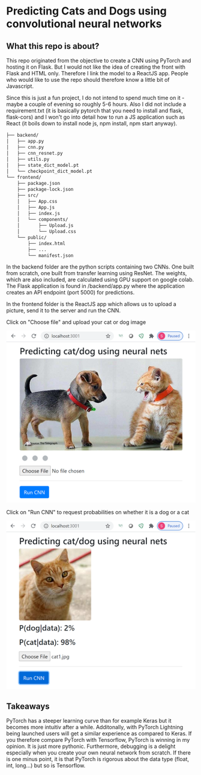 # Predicting Cats and Dogs using convolutional neural networks

## What this repo is about?
This repo originated from the objective to create a CNN using PyTorch and hosting it on Flask.
But I would not like the idea of creating the front with Flask and HTML only. Therefore I link the model to a ReactJS app.
People who would like to use the repo should therefore know a little bit of Javascript.

Since this is just a fun project, I do not intend to spend much time on it - maybe a couple of evening so roughly 5-6 hours.
Also I did not include a requirement.txt (it is basically pytorch that you need to install and flask, flask-cors) and I won't go into detail how to run a JS application such as React (it boils down to install node js, npm install, npm start anyway).


```
├── backend/
│   ├── app.py
│   ├── cnn.py
│   ├── cnn_resnet.py
│   ├── utils.py
│   ├── state_dict_model.pt
│   └── checkpoint_dict_model.pt
└── frontend/
    ├── package.json
    ├── package-lock.json
    ├── src/
    │   ├── App.css
    │   ├── App.js
    │   ├── index.js
    │   └── components/
    │       ├── Upload.js
    │       └── Upload.css
    └── public/
        ├── index.html
        ├── ...
        └── manifest.json
```

In the backend folder are the python scripts containing two CNNs. One built from scratch, one built from transfer learning using ResNet. The weights, which are also included, are calculated using GPU support on google colab. The Flask application is found in /backend/app.py where the application creates an API endpoint (port 5000) for predictions.

In the frontend folder is the ReactJS app which allows us to upload a picture, send it to the server and run the CNN.

Click on "Choose file" and upload your cat or dog image

<img src = "/docs/FrontEndtool.png">

Click on "Run CNN" to request probabilities on whether it is a dog or a cat 

<img src = "/docs/FrontEndtool2.png">

## Takeaways
PyTorch has a steeper learning curve than for example Keras but it becomes more intuitiv after a while. Additonally, with PyTorch Lightning being launched users will get a similar experience as compared to Keras. If you therefore compare PyTorch with Tensorflow, PyTorch is winning in my opinion. It is just more pythonic.
Furthermore, debugging is a delight especially when you create your own neural network from scratch.
If there is one minus point, it is that PyTorch is rigorous about the data type (float, int, long...) but so is Tensorflow.



